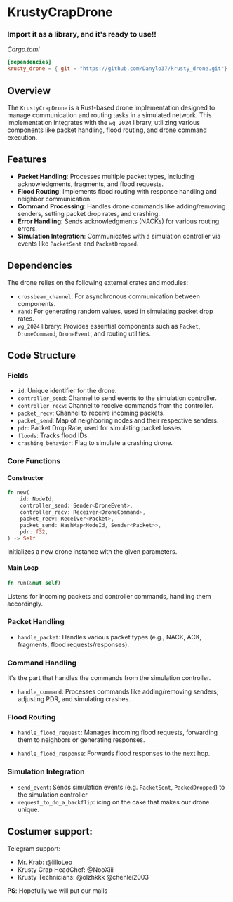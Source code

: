 # KrustyCrapDrone

### Import it as a library, and it's ready to use!!
_Cargo.toml_
```toml
[dependencies]
krusty_drone = { git = "https://github.com/Danylo37/krusty_drone.git"}
```
## Overview
The `KrustyCrapDrone` is a Rust-based drone implementation designed to manage communication and routing tasks in a simulated network. This implementation integrates with the `wg_2024` library, utilizing various components like packet handling, flood routing, and drone command execution.

## Features
- **Packet Handling**: Processes multiple packet types, including acknowledgments, fragments, and flood requests.
- **Flood Routing**: Implements flood routing with response handling and neighbor communication.
- **Command Processing**: Handles drone commands like adding/removing senders, setting packet drop rates, and crashing.
- **Error Handling**: Sends acknowledgments (NACKs) for various routing errors.
- **Simulation Integration**: Communicates with a simulation controller via events like `PacketSent` and `PacketDropped`.

## Dependencies
The drone relies on the following external crates and modules:
- `crossbeam_channel`: For asynchronous communication between components.
- `rand`: For generating random values, used in simulating packet drop rates.
- `wg_2024` library: Provides essential components such as `Packet`, `DroneCommand`, `DroneEvent`, and routing utilities.

## Code Structure
### Fields
- `id`: Unique identifier for the drone.
- `controller_send`: Channel to send events to the simulation controller.
- `controller_recv`: Channel to receive commands from the controller.
- `packet_recv`: Channel to receive incoming packets.
- `packet_send`: Map of neighboring nodes and their respective senders.
- `pdr`: Packet Drop Rate, used for simulating packet losses.
- `floods`: Tracks flood IDs.
- `crashing_behavior`: Flag to simulate a crashing drone.

### Core Functions
#### Constructor
```rust
fn new(
    id: NodeId,
    controller_send: Sender<DroneEvent>,
    controller_recv: Receiver<DroneCommand>,
    packet_recv: Receiver<Packet>,
    packet_send: HashMap<NodeId, Sender<Packet>>,
    pdr: f32,
) -> Self
```
Initializes a new drone instance with the given parameters.

#### Main Loop
```rust
fn run(&mut self)
```
Listens for incoming packets and controller commands, handling them accordingly.


### Packet Handling
- `handle_packet`: Handles various packet types (e.g., NACK, ACK, fragments, flood requests/responses).

### Command Handling
It's the part that handles the commands from the simulation controller.
- `handle_command`: Processes commands like adding/removing senders, adjusting PDR, and simulating crashes.

### Flood Routing 
- `handle_flood_request`: Manages incoming flood requests, forwarding them to neighbors or generating responses.

- `handle_flood_response`: Forwards flood responses to the next hop.

### Simulation Integration 
- `send_event`: Sends simulation events (e.g. `PacketSent`, `PackedDropped`) to the simulation controller
- `request_to_do_a_backflip`: icing on the cake that makes our drone unique.

## Costumer support: 
Telegram support:
- Mr. Krab: @lilloLeo
- Krusty Crap HeadChef: @NooXiii 
- Krusty Technicians: @olzhkkk @chenlei2003

**PS**: Hopefully we will put our mails
